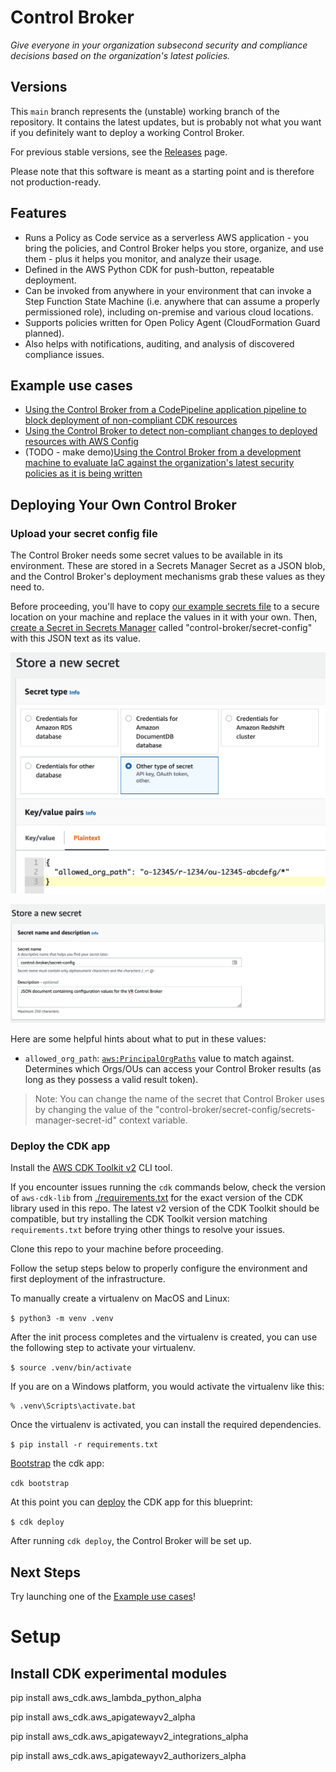 # Control Broker

*Give everyone in your organization subsecond security and compliance decisions based on the organization's latest policies.*

## Versions

This `main` branch represents the (unstable) working branch of the repository.
It contains the latest updates, but is probably not what you want if you
definitely want to deploy a working Control Broker.

For previous stable versions, see the [Releases](https://github.com/VerticalRelevance/ControlBrokerEvalEngine-Blueprint/releases) page.

Please note that this software is meant as a starting point and is therefore not production-ready.

## Features

* Runs a Policy as Code service as a serverless AWS application - you bring the policies, and Control Broker helps you store, organize, and use them - plus it helps you monitor, and analyze their usage.
* Defined in the AWS Python CDK for push-button, repeatable deployment.
* Can be invoked from anywhere in your environment that can invoke a Step Function State Machine (i.e. anywhere that can assume a properly permissioned role), including on-premise and various cloud locations.
* Supports policies written for Open Policy Agent (CloudFormation Guard planned).
* Also helps with notifications, auditing, and analysis of discovered compliance issues.

## Example use cases

* [Using the Control Broker from a CodePipeline application pipeline to block deployment of non-compliant CDK resources](https://github.com/VerticalRelevance/control-broker-codepipeline-example)
* [Using the Control Broker to detect non-compliant changes to deployed resources with AWS Config](https://github.com/VerticalRelevance/control-broker-consumer-example-config)
* (TODO - make demo)[Using the Control Broker from a development machine to evaluate IaC against the organization's latest security policies as it is being written]()

## Deploying Your Own Control Broker

### Upload your secret config file

The Control Broker needs some secret values to be available in its environment. These are stored in a Secrets Manager Secret as a JSON
blob, and the Control Broker's deployment mechanisms grab these values as they need to.

Before proceeding, you'll have to copy [our example secrets file](./supplementary_files/) to a secure location on your machine and replace
the values in it with your own. Then, [create a Secret
in Secrets
Manager](https://docs.aws.amazon.com/secretsmanager/latest/userguide/tutorials_basic.html#tutorial-basic-step1)
called "control-broker/secret-config" with this JSON text as its value.

![Using the SecretsManager console to create the secret value](docs/diagrams/images/secretsmanager-console-secret-config.png)

![Using the SecretsManager console to name the secret and give it a description](docs/diagrams/images/secretsmanager-console-secret-config-name-page.png)

Here are some helpful hints about what to put in these values:

* `allowed_org_path`: [`aws:PrincipalOrgPaths`](https://docs.aws.amazon.com/IAM/latest/UserGuide/reference_policies_condition-keys.html#condition-keys-principalorgpaths) value to match against. Determines which Orgs/OUs can access your Control Broker results (as long as they possess a valid result token).

> Note: You can change the name of the secret that Control Broker uses by changing the value of the "control-broker/secret-config/secrets-manager-secret-id" context variable.

### Deploy the CDK app

Install the [AWS CDK Toolkit
v2](https://docs.aws.amazon.com/cdk/v2/guide/cli.html) CLI tool.

If you encounter issues running the `cdk` commands below, check the version of
`aws-cdk-lib` from [./requirements.txt](./requirements.txt) for the exact
version of the CDK library used in this repo. The latest v2 version of the CDK
Toolkit should be compatible, but try installing the CDK Toolkit version
matching `requirements.txt` before trying other things to resolve your issues.

Clone this repo to your machine before proceeding.

Follow the setup steps below to properly configure the environment and first
deployment of the infrastructure.

To manually create a virtualenv on MacOS and Linux:

``` $ python3 -m venv .venv ```

After the init process completes and the virtualenv is created, you can use the
following step to activate your virtualenv.

``` $ source .venv/bin/activate ```

If you are on a Windows platform, you would activate the virtualenv like this:

```
% .venv\Scripts\activate.bat
```

Once the virtualenv is activated, you can install the required dependencies.

``` $ pip install -r requirements.txt ```

[Bootstrap](https://docs.aws.amazon.com/cdk/v2/guide/cli.html#cli-bootstrap) the
cdk app:

``` cdk bootstrap ```

At this point you can
[deploy](https://docs.aws.amazon.com/cdk/v2/guide/cli.html#cli-deploy) the CDK
app for this blueprint:

``` $ cdk deploy ```

After running `cdk deploy`, the Control Broker will be set up.

## Next Steps

Try launching one of the [Example use cases](./README.md#example-use-cases)!

# Setup

## Install CDK experimental modules

pip install aws_cdk.aws_lambda_python_alpha

pip install aws_cdk.aws_apigatewayv2_alpha

pip install aws_cdk.aws_apigatewayv2_integrations_alpha

pip install aws_cdk.aws_apigatewayv2_authorizers_alpha

